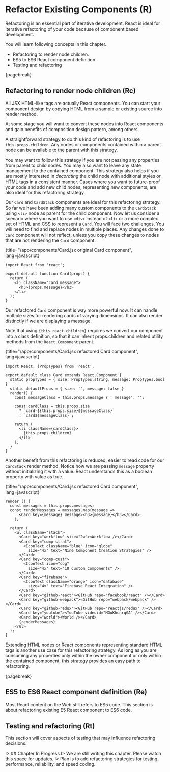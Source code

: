 # Refactor Existing Components (R)

Refactoring is an essential part of iterative development. React is ideal for iterative
refactoring of your code because of component based development.

You will learn following concepts in this chapter.

- Refactoring to render node children.
- ES5 to ES6 React component definition
- Testing and refactoring

{pagebreak}

## Refactoring to render node children (Rc)

All JSX HTML-like tags are actually React components. You can start your component
design by copying HTML from a sample or existing source into render method.

At some stage you will want to convert these nodes into React components and gain
benefits of composition design pattern, among others.

A straightforward strategy to do this kind of refactoring is
to use ```this.props.children```. Any nodes or components contained within a
parent node can be available to the parent with this strategy.

You may want to follow this strategy if you are not passing any properties
from parent to child nodes. You may also want to leave any state management to
the contained component. This strategy also helps if you are mostly interested
in *decorating* the child node with additional styles or HTML tags in a consistent
manner. Cases where you want to future-proof your code and add new child nodes,
representing new components, are also ideal for this refactoring strategy.

Our ```Card``` and ```CardStack``` components are ideal for this refactoring strategy.
So far we have been adding many custom components to the ```CardStack``` using ```<li>``` node
as parent for the child component. Now let us consider a scenario where you want to
use ```<div>``` instead of ```<li>``` or a more complex set of HTML and CSS to represent
a ```Card```. You will face two challenges. You will need to find and replace nodes in multiple
places. Any changes done to ```Card``` component will not reflect, unless you copy these
changes to nodes that are not rendering the ```Card``` component.

{title="/app/components/Card.jsx original Card component", lang=javascript}
~~~~~~~
import React from 'react';

export default function Card(props) {
  return (
    <li className="card message">
      <h3>{props.message}</h3>
    </li>
  );
}
~~~~~~~

Our refactored ```Card``` component is way more powerful now. It can handle
multiple sizes for rendering cards of varying dimensions. It can also render
distinctly if we are displaying a message.

Note that using ```{this.react.children}``` requires
we convert our component into a class definition, so that it can inherit
props.children and related utility methods from the ```React.Component``` parent.

{title="/app/components/Card.jsx refactored Card component", lang=javascript}
~~~~~~~
import React, {PropTypes} from 'react';

export default class Card extends React.Component {
  static propTypes = { size: PropTypes.string, message: PropTypes.bool }
  static defaultProps = { size: '', message: false }
  render() {
    const messageClass = this.props.message ? ' message': '';

    const cardClass = this.props.size
      ? `card-${this.props.size}${messageClass}`
      : `card${messageClass}`;

    return (
      <li className={cardClass}>
        {this.props.children}
      </li>
    );
  }
}
~~~~~~~

Another benefit from this refactoring is reduced, easier to read code for
our ```CardStack``` render method. Notice how we are passing ```message```
property without initializing it with a value. React understands this as a
boolean property with value as true.

{title="/app/components/Card.jsx refactored Card component", lang=javascript}
~~~~~~~
render () {
  const messages = this.props.messages;
  const renderMessages = messages.map(message =>
      <Card key={message} message><h3>{message}</h3></Card>
    );

  return (
    <ul className="stack">
      <Card key="workflow" size="2w"><Workflow /></Card>
      <Card key="comp-strat">
        <IconText className="blue" icon="globe"
          size="4x" text="Nine Component Creation Strategies" />
      </Card>
      <Card key="comp-cust">
        <IconText icon="cog"
          size="4x" text="10 Custom Components" />
      </Card>
      <Card key="firebase">
        <IconText className="orange" icon="database"
          size="4x" text="Firebase React Integration" />
      </Card>
      <Card key="github-react"><GitHub repo="facebook/react" /></Card>
      <Card key="github-webpack"><GitHub repo="webpack/webpack" /></Card>
      <Card key="github-redux"><GitHub repo="reactjs/redux" /></Card>
      <Card key="youtube"><YouTube videoid="MGuKhcnrqGA" /></Card>
      <Card key="world"><World /></Card>
      {renderMessages}
    </ul>
  );
}
~~~~~~~

Extending HTML nodes or React components representing standard HTML tags is another
use case for this refactoring strategy. As long as you are consuming any properties
only within the owner component or only within the contained component, this strategy
provides an easy path to refactoring.

{pagebreak}

## ES5 to ES6 React component definition (Re)

Most React content on the Web still refers to ES5 code. This section is about
refactoring existing E5 React component to ES6 code.

## Testing and refactoring (Rt)

This section will cover aspects of testing that may influence refactoring decisions.

I> ## Chapter In Progress
I> We are still writing this chapter. Please watch this space for updates.
I> Plan is to add refactoring strategies for testing, performance, reliability, and speed coding.
